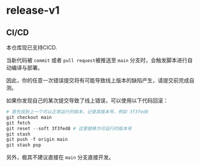 # release-v1



## CI/CD

本仓库现已支持CICD.

当新代码被 `commit` 或者 `pull request`被推送至 `main` 分支时，会触发脚本进行自动编译与部署。

因此，你的任意一次错误提交将有可能导致线上版本的缺陷产生，请提交前完成自测。

如果你发现自己的某次提交导致了线上错误，可以使用以下代码回滚：

```powershell
# 首先找到上一个可以正常运行的版本，记录其版本号，例如 3f3fed8
git checkout main
git fetch
git reset --soft 3f3fed8 # 这里替换为可运行的版本号
git stash
git push -f origin main
git stash pop
```



另外，极其不建议直接在 `main` 分支直接开发。